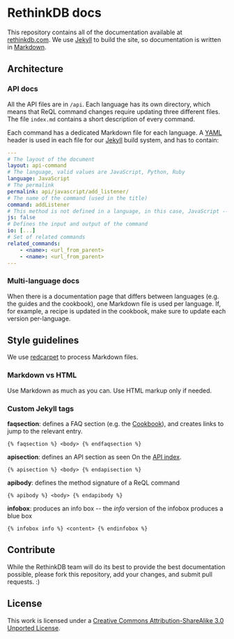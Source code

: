 # RethinkDB docs #

This repository contains all of the documentation available at [rethinkdb.com](http://www.rethinkdb.com). 
We use [Jekyll](http://jekyllrb.com/) to build the site, so documentation is written in [Markdown](http://whatismarkdown.com/).

## Architecture ##

### API docs ###
All the API files are in `/api`. Each language has its own directory, which means that ReQL command changes require updating three different files. The file `index.md` contains a short description of every command.

Each command has a dedicated Markdown file for each language. A [YAML](http://yaml.org/)
header is used in each file for our [Jekyll](http://jekyllrb.com/) build system, and has to contain:
```yaml
---
# The layout of the document
layout: api-command
# The language, valid values are JavaScript, Python, Ruby
language: JavaScript
# The permalink
permalink: api/javascript/add_listener/
# The name of the command (used in the title)
command: addListener
# This method is not defined in a language, in this case, JavaScript -- (valid keys are js, py, rb) -- optional
js: false
# Defines the input and output of the command
io: [...]
# Set of related commands
related_commands:
    - <name>: <url_from_parent>
    - <name>: <url_from_parent>
---
```

### Multi-language docs ###

When there is a documentation page that differs between languages (e.g. the guides and the cookbook), one Markdown 
file is used per language. If, for example, a recipe is updated in the cookbook, make sure to update each version per-language.

## Style guidelines ##
We use [redcarpet](https://github.com/vmg/redcarpet) to process Markdown files.


### Markdown vs HTML ###
Use Markdown as much as you can. Use HTML markup only if needed.

### Custom Jekyll tags ###
__faqsection__: defines a FAQ section (e.g. the [Cookbook](http://rethinkdb.com/docs/cookbook/javascript/)),
and creates links to jump to the relevant entry.
```
{% faqsection %} <body> {% endfaqsection %}
```


__apisection__: defines an API section as seen On the [API index](http://rethinkdb.com/api/javascript).
```
{% apisection %} <body> {% endapisection %}
```

__apibody__: defines the method signature of a ReQL command
```
{% apibody %} <body> {% endapibody %}
```

__infobox__: produces an info box -- the _info_ version of the infobox produces a blue box
```
{% infobox info %} <content> {% endinfobox %}
```

## Contribute ##

While the RethinkDB team will do its best to provide the best documentation possible, 
please fork this repository, add your changes, and submit pull requests. :)

## License ##

This work is licensed under a [Creative Commons Attribution-ShareAlike 3.0 Unported License](http://creativecommons.org/licenses/by-sa/3.0/).




